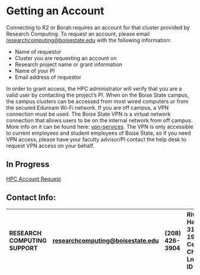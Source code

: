 # Getting an Account
Connecting to R2 or Borah requires an account for that cluster provided by Research Computing. To request an account, please email
researchcomputing@boisestate.edu with the following information: 

  - Name of requestor                          
  - Cluster you are requesting an account on   
  - Research project name or grant information
  - Name of your PI                            
  - Email address of requestor                 
    
In order to grant access, the HPC administrator will verify that you are a valid user by contacting the project’s PI. When on the 
Boise State campus, the campus clusters can be accessed from most wired computers or from the secured Eduroam Wi-Fi network. If you 
are off campus, a VPN connection must be used. The Boise State VPN is a virtual network connection that allows users to be on the 
internal network from off campus. More info on it can be found here: [vpn-services](https://www.boisestate.edu/oit-network/vpn-services/). The VPN is only accessible to current employees and student employees of Boise State, so if you need VPN access, please have your faculty advisor/PI contact the help desk to
request VPN access on your behalf.

## In Progress
[HPC Account Request](https://boisestateproduction.service-now.com/bsu_sp?id=sc_cat_item&sys_id=7a5d092b1b788014ebb48663cc4bcbd1)

## Contact Info:

|RESEARCH COMPUTING SUPPORT| researchcomputing@boisestate.edu|(208) 426-3904| Riverfront Hall, Suite 319, 1987 W Cesar Chavez Ln, Boise, ID 83725 |
| :---                     | :---                            | :---         | :---                                                                | 
